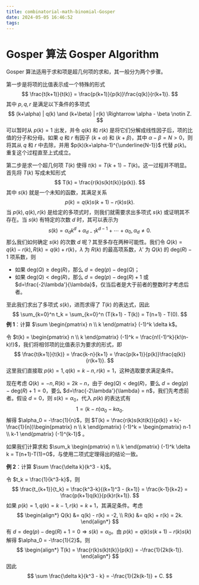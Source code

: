```yaml
---
title: combinatorial-math-binomial-Gosper
date: 2024-05-05 16:46:52
tags:
---
```


# Gosper 算法 Gosper Algorithm

Gosper 算法适用于求和项是超几何项的求和，其一般分为两个步骤。

第一步是将项的比值表示成一个特殊的形式
$$
\frac{t(k+1)}{t(k)} = \frac{p(k+1)}{p(k)}\frac{q(k)}{r(k+1)}.
$$
其中 $p,q,r$ 是满足以下条件的多项式
$$
(k+\alpha) | q(k) \and (k+\beta) | r(k) \Rightarrow \alpha - \beta \notin Z.
$$
可以暂时从 $p(k)=1$ 出发，并令 $q(k)$ 和 $r(k)$ 是将它们分解成线性因子后，项的比值的分子和分母。如果 $q$ 和 $r$ 有因子 $(k+\alpha)$ 和 $(k+\beta)$，其中 $\alpha-\beta=N>0$，则将其从 $q$ 和 $r$ 中去除，并用 $p(k)(k+\alpha-1)^{\underline{N-1}}$ 代替 $p(k)$。重复这个过程直至上式成立。

第二步是求一个超几何项 $T(k)$ 使得 $t(k)=T(k+1)-T(k)$。这一过程并不明显。首先将 $T(k)$ 写成未知形式
$$
T(k) = \frac{r(k)s(k)t(k)}{p(k)}.
$$
其中 $s(k)$ 就是一个未知的函数，其满足关系
$$
p(k) = q(k)s(k+1)-r(k)s(k).
$$
当 $p(k),q(k),r(k)$ 是给定的多项式时，则我们就需要求出多项式 $s(k)$ 或证明其不存在。当 $s(k)$ 有特定的次数 $d$ 时，其可以表示为
$$
s(k)=\alpha_{d}k^{d} + \alpha_{d-1}k^{d-1} + \cdots + \alpha_0, \alpha_d \neq 0.
$$
那么我们如何确定 $s(k)$ 的次数 $d$ 呢？其至多存在两种可能性。我们令 $Q(k)=q(k)-r(k), R(k)=q(k)+r(k)$，$\lambda$ 为 $R(k)$ 的最高项系数，$\lambda'$ 为 $Q(k)$ 的 $\mathrm{deg}(R) - 1$ 项系数，则

- 如果 $\mathrm{deg}(Q) \geq \mathrm{deg}(R)$，那么 $d=\mathrm{deg}(p) - \mathrm{deg}(Q)$；
- 如果 $\mathrm{deg}(Q) < \mathrm{deg}(R)$，那么 $d = \mathrm{deg}(p) - \mathrm{deg}(R) + 1$ 或 $d=\frac{-2\lambda'}{\lambda}$，仅当后者是大于前者的整数时才考虑后者。

至此我们求出了多项式 $s(k)$，进而求得了 $T(k)$ 的表达式，因此
$$
\sum_{k=0}^n t_k = \sum_{k=0}^n (T(k+1) - T(k)) = T(n+1) - T(0).
$$
**例 1**：计算 $\sum \begin{pmatrix} n \\ k \end{pmatrix} (-1)^k \delta k$。

令 $t(k) = \begin{pmatrix} n \\ k \end{pmatrix} (-1)^k = \frac{n!(-1)^k}{k!(n-k)!}$，我们将相邻项的比值表示为要求的形式，即
$$
\frac{t(k+1)}{t(k)} = \frac{k-n}{k+1} = \frac{p(k+1)}{p(k)}\frac{q(k)}{r(k+1)}.
$$
这里我们直接取 $p(k)=1,q(k)=k-n,r(k)=1$，这种选取要求满足条件。

现在考虑 $Q(k)=-n,R(k)=2k-n$，由于 $\mathrm{deg}(Q) < \mathrm{deg}(R)$，要么 $d = \mathrm{deg}(p) - \mathrm{deg}(R) + 1 = 0$，要么 $d=\frac{-2\lambda'}{\lambda} = n$，我们先考虑前者。假设 $d = 0$，则 $s(k)=\alpha_0$，代入 $p(k)$ 的表达式有
$$
1=(k-n)\alpha_0 - k\alpha_0.
$$
解得 $\alpha_0 = -\frac{1}{n}$，则 $T(k) = \frac{r(k)s(k)t(k)}{p(k)} = k(-\frac{1}{n})\begin{pmatrix} n \\ k \end{pmatrix} (-1)^k = \begin{pmatrix} n-1 \\ k-1 \end{pmatrix} (-1)^{k-1}$ 。

如果我们计算求和 $\sum_k \begin{pmatrix} n \\ k \end{pmatrix} (-1)^k \delta k = T(n+1)-T(1)=0$，与使用二项式定理得出的结论一致。

**例 2**：计算 $\sum \frac{\delta k}{k^3 - k}$。

令 $t_k = \frac{1}{k^3-k}$，则
$$
\frac{t_{k+1}}{t_k} = \frac{k^3-k}{(k+1)^3 - (k+1)} = \frac{k-1}{k+2} = \frac{p(k+1)q(k)}{p(k)r(k+1)}.
$$
如果 $p(k) = 1, q(k) = k - 1, r(k) = k + 1$，其满足条件。考虑
$$
\begin{align*}
    Q(k) &= q(k) - r(k) = -2, \\
    R(k) &= q(k) + r(k) = 2k.
\end{align*}
$$
有 $d = \mathrm{deg}(p) - \mathrm{deg}(R) + 1 = 0 \Rightarrow s(k) = \alpha_0$。由 $p(k) = q(k)s(k+1) - r(k)s(k)$ 解得 $\alpha_0 = -\frac{1}{2}$。则
$$
\begin{align*}
    T(k) = \frac{r(k)s(k)t(k)}{p(k)} = -\frac{1}{2k(k-1)}.
\end{align*}
$$
因此
$$
\sum \frac{\delta k}{k^3 - k} = -\frac{1}{2k(k-1)} + C.
$$
